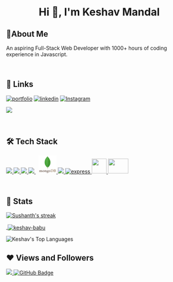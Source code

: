 <h1 align="center">Hi 👋, I'm Keshav Mandal</h1>

## 🚀About Me
An aspiring Full-Stack Web Developer with 1000+
hours of coding experience in Javascript.

<br/>


  
## 🔗 Links
[![portfolio](https://img.shields.io/badge/my_portfolio-000?style=for-the-badge&logo=ko-fi&logoColor=white)](https://cocky-darwin-c131ab.netlify.app)
[![linkedin](https://img.shields.io/badge/linkedin-0A66C2?style=for-the-badge&logo=linkedin&logoColor=white)](https://www.linkedin.com/in/keshav-mandal-403a61145/)
[![Instagram](https://img.shields.io/badge/-Instagram-2EC866?style=for-the-badge&logo=Instagram&logoColor=white)](https://www.instagram.com/keshavbabu742/)
<!-- [![LeetCode](https://img.shields.io/badge/LeetCode-000000?style=for-the-badge&logo=LeetCode&logoColor=#d16c06)](https://leetcode.com/getsushanthps/) -->
<a href="mailto:keshavmandal39@gmail.com" target="_blank"> <img src="https://img.shields.io/badge/Email-000?style=for-the-badge&logo=ko-fi&logoColor=white"/> </a> 

<br/>

  
## 🛠 Tech Stack
<p> 
   <a href="https://www.w3.org/html/" target="_blank"> <img src="https://img.icons8.com/color/48/000000/html-5.png"/> </a> 
      <a href="https://www.w3schools.com/css/" target="_blank"> <img src="https://img.icons8.com/color/48/000000/css3.png"/> </a> 
      <a href="https://developer.mozilla.org/en-US/docs/Web/JavaScript" target="_blank"> <img src="https://img.icons8.com/color/48/000000/javascript.png"/> </a> 
    <a style="padding-right:8px;" href="https://nodejs.org" target="_blank"> <img src="https://img.icons8.com/color/48/000000/nodejs.png"/> </a> 
    <a href="https://www.mongodb.com/" target="_blank"> <img src="https://raw.githubusercontent.com/devicons/devicon/master/icons/mongodb/mongodb-original-wordmark.svg" alt="mongodb" width="48" height="48"/> </a>
    <a href="https://git-scm.com/" target="_blank"> <img src="https://img.icons8.com/color/48/000000/git.png"/> </a> 
     <a href="https://expressjs.com" target="_blank"> <img src="https://sushanthps.vercel.app/express.webp" alt="express" width="45" height="45"/> </a>
    <a href="https://www.mysql.com/" target="_blank"> <img width="40" height="40"  src="https://sushanthps.vercel.app/mysql.webp"/> </a>
    <a href="https://redux.js.org/" target="_blank"> <img width="55" height="40" src="https://upload.wikimedia.org/wikipedia/commons/4/49/Redux.png"/> </a>

</p>

<br/>
<!-- <p align="left">
  <img alt="Keshav's Top Languages" src="https://github-readme-stats.vercel.app/api/top-langs/?username=Keshav-babu&langs_count=8&count_private=true&layout=compact&theme=react&hide_border=true&bg_color=0D1117" />
</p> -->

## 🤖 Stats
<p align="left">
    <a href="https://github-readme-streak-stats.herokuapp.com/?user=Keshav-babu">
        <img title="🔥 Get streak stats for your profile at git.io/streak-stats" alt="Sushanth's streak" src="https://github-readme-streak-stats.herokuapp.com/?user=Keshav-babu&theme=black-ice&hide_border=true&stroke=0000&background=060A0CD0"/>
           <p>&nbsp;<img align="center" src="https://github-readme-stats.vercel.app/api?username=keshav-babu&show_icons=true&locale=en" alt="keshav-babu" /></p>
    </a>

 </p>
<!--     <br/> -->
  <img alt="Keshav's Top Languages" src="https://github-readme-stats.vercel.app/api/top-langs/?username=Keshav-babu&langs_count=8&count_private=true&layout=compact&theme=react&hide_border=true&bg_color=0D1117" />
  

<br/>

## ❤ Views and Followers

<a href="https://komarev.com/ghpvc/?username=Keshav-babu">
    <img src="https://komarev.com/ghpvc/?username=Keshav-babu">
</a>
<a href="https://img.shields.io/github/followers/Keshav-babu"><img src="https://img.shields.io/github/followers/Keshav-babu?label=Followers&style=social" alt="GitHub Badge"></a>


<!---
Keshav-babu/Keshav-babu is a ✨ special ✨ repository because its `README.md` (this file) appears on your GitHub profile.
You can click the Preview link to take a look at your changes.
--->
